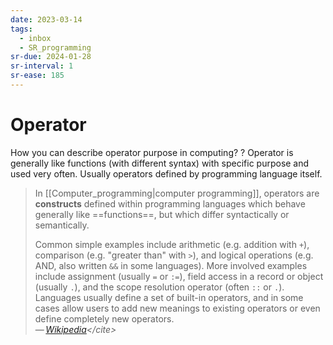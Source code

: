 ```yaml
---
date: 2023-03-14
tags:
  - inbox
  - SR_programming
sr-due: 2024-01-28
sr-interval: 1
sr-ease: 185
---
```


# Operator

How you can describe operator purpose in computing?
?
Operator is generally like functions (with different syntax) with specific
purpose and used very often. Usually operators defined by programming language
itself.

> In [[Computer_programming|computer programming]], operators are **constructs**
> defined within programming languages which behave generally like
> ==functions==, but which differ syntactically or semantically.
>
> Common simple examples include arithmetic (e.g. addition with `+`), comparison
> (e.g. "greater than" with `>`), and logical operations (e.g. AND, also written
> `&&` in some languages). More involved examples include assignment (usually
> `=` or `:=`), field access in a record or object (usually `.`), and the scope
> resolution operator (often `::` or `.`). Languages usually define a set of
> built-in operators, and in some cases allow users to add new meanings to
> existing operators or even define completely new operators.\
> — <cite>[Wikipedia](https://en.wikipedia.org/wiki/Operator_\(computer_programming\))</cite>

